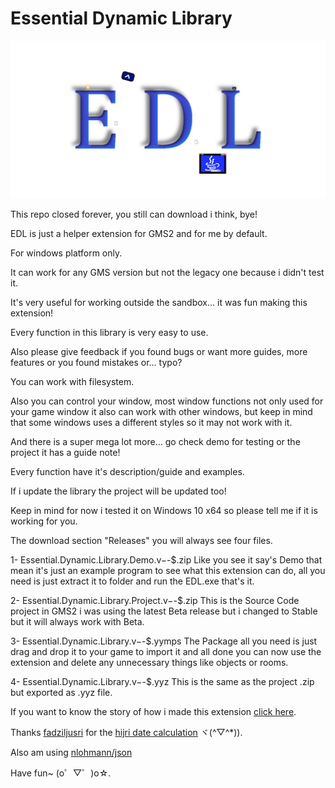 # Essential Dynamic Library
![](https://github.com/DevTRUCKer/Essential-Dynamic-Library/blob/master/edl_logo.png?raw=true)

This repo closed forever, you still can download i think, bye!

EDL is just a helper extension for GMS2 and for me by default.

For windows platform only.

It can work for any GMS version but not the legacy one because i didn't test it.

It's very useful for working outside the sandbox... it was fun making this extension!

Every function in this library is very easy to use.

Also please give feedback if you found bugs or want more guides, more features or you found mistakes or... typo?

You can work with filesystem.

Also you can control your window, most window functions not only used for your game window it also can work with other windows, but keep in mind that some windows uses a different styles so it may not work with it.

And there is a super mega lot more... go check demo for testing or the project it has a guide note!

Every function have it's description/guide and examples.

If i update the library the project will be updated too!

Keep in mind for now i tested it on Windows 10 x64 so please tell me if it is working for you.

The download section "Releases" you will always see four files.

1- Essential.Dynamic.Library.Demo.v$-$-$.zip
Like you see it say's Demo that mean it's just an example program to see what this extension can do, all you need is just extract it to folder and run the EDL.exe that's it.

2- Essential.Dynamic.Library.Project.v$-$-$.zip
This is the Source Code project in GMS2 i was using the latest Beta release but i changed to Stable but it will always work with Beta.

3- Essential.Dynamic.Library.v$-$-$.yymps
The Package all you need is just drag and drop it to your game to import it and all done you can now use the extension and delete any unnecessary things like objects or rooms.

4- Essential.Dynamic.Library.v$-$-$.yyz
This is the same as the project .zip but exported as .yyz file.

If you want to know the story of how i made this extension [click here](https://forum.gamemaker.io/index.php?threads/essential-dynamic-library.111349/).

Thanks [fadziljusri](https://github.com/fadziljusri) for the [hijri date calculation](https://github.com/fadziljusri/Cplusplus-Gregorian-to-Hijri) ヾ(^▽^*)).

Also am using [nlohmann/json](https://github.com/nlohmann/json)

Have fun~ (o゜▽゜)o☆.
